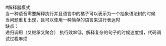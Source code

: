 #解释器模式  
 当一种语音需要解释执行并且语言中的橘子可以表示为一个抽象语法树的时候  
 当问题重复出现，且可以使用一种简单的语言来进行表达时  
 缺点：  
 递归调用（又继承又聚合） 执行效率低，解释复杂的句子的时候速度慢，代码调试过程麻烦